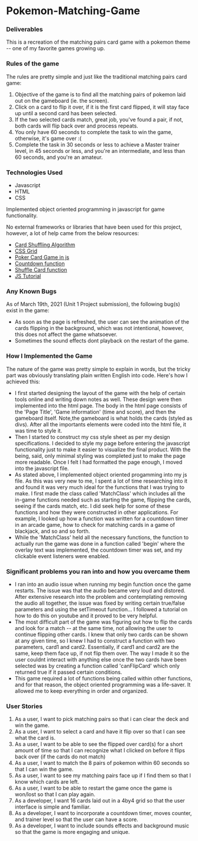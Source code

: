 # Pokemon-Matching-Game

### Deliverables

This is a recreation of the matching pairs card game with a pokemon theme -- one of my favorite games growing up.

### Rules of the game

The rules are pretty simple and just like the traditional matching pairs card game:

1. Objective of the game is to find all the matching pairs of pokemon laid out on the gameboard (ie. the screen).
1. Click on a card to flip it over, if it is the first card flipped, it will stay face up until a second card has been selected.
1. If the two selected cards match, great job, you've found a pair, if not, both cards will flip back over and process repeats.
1. You only have 60 seconds to complete the task to win the game, otherwise, it's game over :(
1. Complete the task in 30 seconds or less to achieve a Master trainer level, in 45 seconds or less, and you're an intermediate, and less than 60 seconds, and you're an amateur.

### Technologies Used

- Javascript
- HTML
- CSS 

Implemented object oriented programming in javascript for game functionality.

No external frameworks or libraries that have been used for this project, however, a lot of help came from the below resources: 
- [Card Shuffling Algorithm](https://en.wikipedia.org/wiki/Fisher%E2%80%93Yates_shuffle)
- [CSS Grid](https://www.w3schools.com/css/css_grid.asp)
- [Poker Card Game in js](https://www.101computing.net/poker-card-game-javascript/)
- [Countdown function](https://stackoverflow.com/questions/20618355/how-to-write-a-countdown-timer-in-javascript/20618592#20)
- [Shuffle Card function](https://www.programiz.com/javascript/examples/shuffle-card)
- [JS Tutorial](https://scotch.io/tutorials/how-to-build-a-memory-matching-game-in-javascript)



### Any Known Bugs

As of March 19th, 2021 (Unit 1 Project submission), the following bug(s) exist in the game:
- As soon as the page is refreshed, the user can see the animation of the cards flipping in the background, which was not intentional, however, this does not affect the game whatsoever. 
- Sometimes the sound effects dont playback on the restart of the game.

### How I Implemented the Game 

The nature of the game was pretty simple to explain in words, but the tricky part was obviously translating plain written English into code. Here's how I achieved this:

- I first started designing the layout of the game with the help of certain tools online and writing down notes as well. These design were then implemented into the html page. The body in the html page consists of the 'Page Title', 'Game information' (time and score), and then the gameboard itself. Note,the gameboard is what holds the cards (styled as divs). After all the importants elements were coded into the html file, it was time to style it. 
- Then I started to construct my css style sheet as per my design specifications. I decided to style my page before entering the javascript functionality just to make it easier to visualize the final product. With the being, said, only minimal styling was completed just to make the page more readable. Once I felt I had formatted the page enough, I moved into the javascript file.
- As stated above, I implemented object oriented progamming into my js file. As this was very new to me, I spent a lot of time researching into it and found it was very much ideal for the functions that I was trying to make. I first made the class called 'MatchClass' which includes all the in-game functions needed such as starting the game, flipping the cards, seeing if the cards match, etc. I did seek help for some of these functions and how they were constructed in other applications. For example, I looked up how a function was written for a countdown timer in an arcade game, how to check for matching cards in a game of blackjack, and so and so forth. 
-  While the 'MatchClass' held all the necessary functions, the function to actually run the game was done in a function called 'begin' where the overlay text was implemented, the countdown timer was set, and my clickable event listeners were enabled.

### Significant problems you ran into and how you overcame them

- I ran into an audio issue when running my begin function once the game restarts. The issue was that the audio became very loud and distored. After extensive research into the problem and contemplating removing the audio all together, the issue was fixed by writing certain true/false parameters and using the setTimeout function... I followed a tutorial on how to do this on youtube and it proved to be very helpful. 
- The most difficult part of the game was figuring out how to flip the cards and look for a match -- at the same time, not allowing the user to continue flipping other cards. I knew that only two cards can be shown at any given time, so I knew I had to construct a function with two parameters, card1 and card2. Essentially, if card1 and card2 are the same, keep them face up, if not flip them over. The way I made it so the user couldnt interact with anything else once the two cards have been selected was by creating a function called 'canFlipCard' which only returned true if it passed certain conditions. 
- This game required a lot of functions being called within other functions, and for that reason, the object oriented programming was a life-saver. It allowed me to keep everything in order and organized.

### User Stories

1. As a user, I want to pick matching pairs so that i can clear the deck and win the game.
1. As a user, I want to select a card and have it flip over so that I can see what the card is.
1. As a user, I want to be able to see the flipped over card(s) for a short amount of time so that I can recognize what I clicked on before it flips back over (if the cards do not match) 
1. As a user, I want to match the 8 pairs of pokemon within 60 seconds so that I can win the game.
1. As a user, I want to see my matching pairs face up if I find them so that I know which cards are left.
1. As a user, I want to be able to restart the game once the game is won/lost so that I can play again.
1. As a developer, I want 16 cards laid out in a 4by4 grid so that the user interface is simple and familiar.
1. As a developer, I want to incorporate a countdown timer, moves counter, and trainer level so that the user can have a score.
1. As a developer, I want to include sounds effects and background music so that the game is more engaging and unique.

